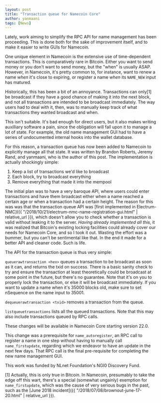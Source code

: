 ```yaml
---
layout: post
title: "Transaction queue for Namecoin Core"
author: yanmaani
tags: [News]
---
```


Lately, work aiming to simplify the RPC API for name management has been proceeding. This is done both for the sake of improvement itself, and to make it easier to write GUIs for Namecoin.

One unique element in Namecoin is the extensive use of time-dependent transactions. This is comparatively rare in Bitcoin. Either you want to send money or you don't want to send money, but the "when" is usually ASAP. However, in Namecoin, it's pretty common to, for instance, want to renew a name *when* it's close to expiring, or register a name *when* its `NAME_NEW` input has matured.

Historically, this has been a bit of an annoyance. Transactions can only[1] be broadcast if they have a good chance of making it into the next block, and not all transactions are intended to be broadcast immediately. The way users had to deal with it, then, was to manually keep track of what transactions they wanted broadcast and when.

This isn't suitable. It's bad enough for direct users, but it also makes writing auxilliary software a pain, since the obligation will fall upon it to manage a lot of state. For example, the old name management GUI had to have a series of undocumented internal hooks into the wallet database.

For this reason, a transaction queue has now been added to Namecoin to explicitly manage all that state. It was written by Brandon Roberts, Jeremy Rand, and yanmaani, who is the author of this post.  The implementation is actually shockingly simple:

1. Keep a list of transactions we'd like to broadcast
2. Each block, try to broadcast everything
3. Remove everything that made it into the mempool

The initial plan was to have a very baroque API, where users could enter transactions and have them broadcast either when a name reached a certain age or when a transaction had a certain height. The reason for this was was that the transaction queue API was [first implemented in Electrum-NMC]({{ "/2018/10/21/electrum-nmc-name-registration-gui.html" | relative_url }}), which doesn't allow you to check whether a transaction is valid without leaking it to the server. *Having already implemented all this*, it was realized that Bitcoin's existing locking facilities could already cover our needs for Namecoin Core, and so I took it out. Wasting the effort was a bummer, but you can't be sentimental like that. In the end it made for a better API and cleaner code. Such is life.

The API for the transaction queue is thus very simple:

`queuerawtransaction <hex>` queues a transaction to be broadcast as soon as it can, and returns the txid on success. There is a basic sanity check to try and ensure the transaction at least theoretically could be broadcast at some point in the future, but there's no guarantee. Note that it's on you to properly lock the transaction, or else it will be broadcast immediately. If you want to update a name when it's 35000 blocks old, make sure to set nSequence on the name input to 35001.

`dequeuerawtransaction <txid>` removes a transaction from the queue.

`listqueuetransactions` lists all the queued transactions. Note that this may also include transactions queued by RPC calls.

These changes will be available in Namecoin Core starting version 22.0.

This change was a prerequisite for `name_autoregister`, an RPC call to register a name in one step without having to manually call `name_firstupdate`, regarding which we endeavor to have an update in the next few days. That RPC call is the final pre-requisite for completing the new name management GUI.

This work was funded by NLnet Foundation's NGI0 Discovery Fund.

[1] Actually, this is only true in Bitcoin. In Namecoin, presumably to take the edge off this wart, there's a special (somewhat ungainly) exemption for `name_firstupdate`, which was the cause of very serious bugs in the past, such as the [June 2018 incident]({{ "/2018/07/08/brownout-june-17-20.html" | relative_url }}).
